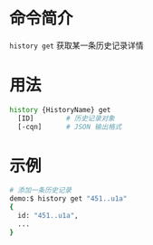 命令简介
======= 

`history get` 获取某一条历史记录详情

用法
=======

```bash
history {HistoryName} get
  [ID]        # 历史记录对象
  [-cqn]      # JSON 输出格式
```

示例
=======

```bash
# 添加一条历史记录
demo:$ history get "451..u1a"
{
  id: "451..u1a",
  ...
}
```